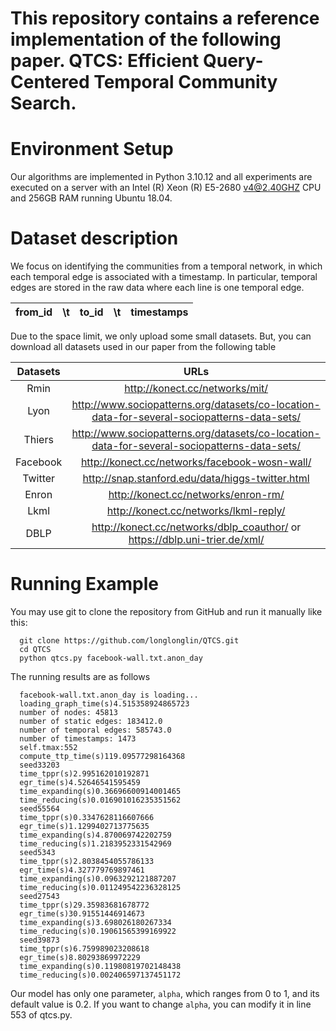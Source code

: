 # This repository contains a reference implementation of the following paper. QTCS: Efficient Query-Centered Temporal Community Search.


# Environment Setup

Our algorithms are implemented in Python 3.10.12 and all experiments are executed on a server with  an Intel (R) Xeon (R) E5-2680 v4@2.40GHZ CPU and 256GB RAM running Ubuntu 18.04. 


# Dataset description
We focus on identifying the communities from a temporal network, in which each temporal edge is associated with a timestamp. In particular, temporal edges are stored in the raw data where each line is one temporal edge.
 
| from_id | \t  | to_id    | \t  |  timestamps  |
| :----:  |:----: | :----:   |:----:   | :----: |

Due to the space limit, we only upload some small datasets. But, you can download all datasets used in our paper from the following table

| Datasets | URLs  |
| :----:  |:----: | 
| Rmin | http://konect.cc/networks/mit/|
| Lyon | http://www.sociopatterns.org/datasets/co-location-data-for-several-sociopatterns-data-sets/|
| Thiers | http://www.sociopatterns.org/datasets/co-location-data-for-several-sociopatterns-data-sets/|
|Facebook |  http://konect.cc/networks/facebook-wosn-wall/|
| Twitter | http://snap.stanford.edu/data/higgs-twitter.html|
| Enron | http://konect.cc/networks/enron-rm/ |
| Lkml | http://konect.cc/networks/lkml-reply/|
| DBLP | http://konect.cc/networks/dblp_coauthor/ or https://dblp.uni-trier.de/xml/ |



 # Running Example
  You may use git to clone the repository from GitHub and run it manually like this:
  
      git clone https://github.com/longlonglin/QTCS.git
      cd QTCS
      python qtcs.py facebook-wall.txt.anon_day
  The running results are as follows
  
      facebook-wall.txt.anon_day is loading...
      loading_graph_time(s)4.515358924865723
      number of nodes: 45813
      number of static edges: 183412.0
      number of temporal edges: 585743.0
      number of timestamps: 1473
      self.tmax:552
      compute_ttp_time(s)119.09577298164368
      seed33203
      time_tppr(s)2.995162010192871
      egr_time(s)4.52646541595459
      time_expanding(s)0.36696600914001465
      time_reducing(s)0.016901016235351562
      seed55564
      time_tppr(s)0.3347628116607666
      egr_time(s)1.1299402713775635
      time_expanding(s)4.870069742202759
      time_reducing(s)1.2183952331542969
      seed5343
      time_tppr(s)2.8038454055786133
      egr_time(s)4.327779769897461
      time_expanding(s)0.0963292121887207
      time_reducing(s)0.011249542236328125
      seed27543
      time_tppr(s)29.35983681678772
      egr_time(s)30.91551446914673
      time_expanding(s)3.698026180267334
      time_reducing(s)0.19061565399169922
      seed39873
      time_tppr(s)6.759989023208618
      egr_time(s)8.80293869972229
      time_expanding(s)0.11980819702148438
      time_reducing(s)0.002406597137451172

Our model has only one parameter, ``alpha``, which ranges from 0 to 1, and its default value is 0.2. If you want to change ``alpha``, you can modify it in line 553 of qtcs.py.


